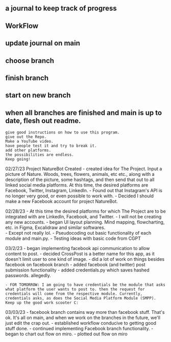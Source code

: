 ## a journal to keep track of progress ##

## WorkFlow ##

 ## update journal on main 
 ## choose branch
 ## finish branch
 ## start on new branch
 ## when all branches are finished and main is up to date, flesh out readme. 
    give good instructions on how to use this program. 
    give out the Repo. 
    Make a YouTube video. 
    have people test it and try to break it. 
    add other platforms. 
    the possibilities are endless.
    Keep going!

02/27/23
Project NatureBot Created
    - created idea for The Project. Input a picture of Nature. Woods, trees, flowers, animals, etc etc., along with a description of the picture, some hashtags, and then send that out to all linked social media platforms. At this time, the desired platforms are Facebook, Twitter, Instagram, LinkedIn. 
    - Found out that Instagram's API is no longer very good, or even possible to work with. 
    - Decided I should make a new Facebook account for project NatureBot.


02/28/23
    - At this time the desired platforms for which The Project are to be integrated with are LinkedIn, Facebook, and Twitter.
    - I will not be creating any new accounts.
    - began UI layout planning. Mind mapping, flowcharting, etc. in Figma, Excalidraw and similar softwares.    
    - Except not really lol. 
    - Pseudocoding out basic functionality of each module and main.py. 
    - Testing ideas with basic code from CGPT

03/2/23
    - began implementing facebook api communication to allow content to post.
    - decided CrossPost is a better name for this app, as it doesn't limit user to one kind of image. 
    - did a lot of work on things besides facebook on facebook branch
    - added facebook (and twitter) post submission functionality
    - added credentials.py which saves hashed passwords. allegedly. 

    - FOR TOMORROW: I am going to have credentials be the module that asks what platform the user wants to post to. then the request for credentials will come from the respective module. Currently, credentials asks, as does the Social Media Platform Module (SMPP). Keep up the good work scooter C:

03/03/23
    - facebook branch contains way more than facebook stuff. That's ok. It's all on main, and when we work on the branches in the future, we'll just edit the crap out. 
    - established workflow conducive to getting good stuff done. 
    - continued implementing Facebook branch functionality.
    - began to chart out flow on miro.
    - plotted out flow on miro